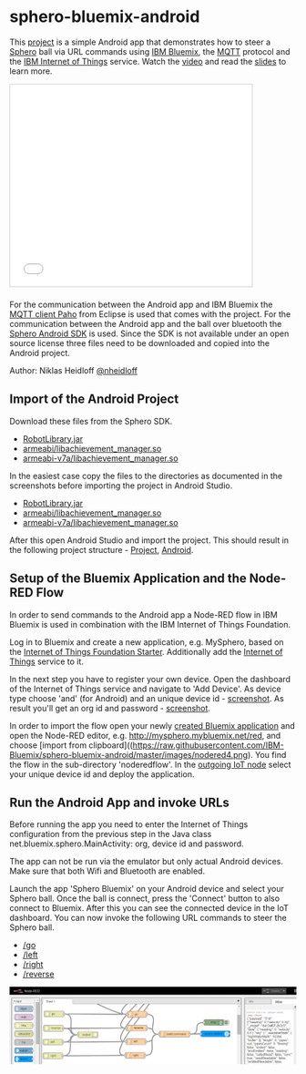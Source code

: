 sphero-bluemix-android
================================================================================

This [project](https://github.com/IBM-Bluemix/sphero-bluemix-android) is a simple Android app that demonstrates how to steer a [Sphero](http://www.gosphero.com/sphero/) ball via URL commands using [IBM Bluemix](http://bluemix.net), the [MQTT](http://mqtt.org) protocol and the [IBM Internet of Things](https://console.ng.bluemix.net/?ace_base=true#/store/serviceOfferingGuid=8e3a9040-7ce8-4022-a36b-47f836d2b83e&fromCatalog=true) service. Watch the [video](http://heidloff.net/nh/home.nsf/article.xsp?id=02.03.2015083022NHEATJ.htm) and read the [slides](http://heidloff.net/nh/home.nsf/article.xsp?id=16.03.2015093840NHEC68.htm) to learn more.

<iframe src="//www.slideshare.net/slideshow/embed_code/key/GojsUXfMPU2Aty" width="425" height="355" frameborder="0" marginwidth="0" marginheight="0" scrolling="no" style="border:1px solid #CCC; border-width:1px; margin-bottom:5px; max-width: 100%;" allowfullscreen> </iframe>

For the communication between the Android app and IBM Bluemix the [MQTT client Paho](https://www.eclipse.org/paho/clients/java/) from Eclipse is used that comes with the project. For the communication between the Android app and the ball over bluetooth the [Sphero Android SDK](https://github.com/orbotix/Sphero-Android-SDK) is used. Since the SDK is not available under an open source license three files need to be downloaded and copied into the Android project.

Author: Niklas Heidloff [@nheidloff](http://twitter.com/nheidloff)


Import of the Android Project
----------------------------------------------------------------------------------

Download these files from the Sphero SDK.

* [RobotLibrary.jar](https://github.com/orbotix/Sphero-Android-SDK/blob/master/library/libs/RobotLibrary.jar)
* [armeabi/libachievement_manager.so](https://github.com/orbotix/Sphero-Android-SDK/blob/master/library/libs/armeabi/libachievement_manager.so)
* [armeabi-v7a/libachievement_manager.so](https://github.com/orbotix/Sphero-Android-SDK/blob/master/library/libs/armeabi-v7a/libachievement_manager.so)

In the easiest case copy the files to the directories as documented in the screenshots before importing the project in Android Studio.

* [RobotLibrary.jar](https://raw.githubusercontent.com/IBM-Bluemix/sphero-bluemix-android/master/images/dependency1.png)
* [armeabi/libachievement_manager.so](https://raw.githubusercontent.com/IBM-Bluemix/sphero-bluemix-android/master/images/dependency3.png)
* [armeabi-v7a/libachievement_manager.so](https://raw.githubusercontent.com/IBM-Bluemix/sphero-bluemix-android/master/images/dependency2.png)

After this open Android Studio and import the project. This should result in the following project structure - [Project](https://raw.githubusercontent.com/IBM-Bluemix/sphero-bluemix-android/master/images/projectstructure1.png), [Android](https://raw.githubusercontent.com/IBM-Bluemix/sphero-bluemix-android/master/images/projectstructure2.png).

Setup of the Bluemix Application and the Node-RED Flow
----------------------------------------------------------------------------------

In order to send commands to the Android app a Node-RED flow in IBM Bluemix is used in combination with the IBM Internet of Things Foundation. 

Log in to Bluemix and create a new application, e.g. MySphero, based on the [Internet of Things Foundation Starter](https://console.ng.bluemix.net/?ace_base=true#/store/appType=web&cloudOEPaneId=store&appTemplateGuid=iot-template&fromCatalog=true). Additionally add the [Internet of Things](https://console.ng.bluemix.net/?ace_base=true#/store/serviceOfferingGuid=8e3a9040-7ce8-4022-a36b-47f836d2b83e&fromCatalog=true) service to it.

In the next step you have to register your own device. Open the dashboard of the Internet of Things service and navigate to 'Add Device'. As device type choose 'and' (for Android) and an unique device id - [screenshot](https://raw.githubusercontent.com/IBM-Bluemix/sphero-bluemix-android/master/images/registerdevice1.png). As result you'll get an org id and password - [screenshot](https://raw.githubusercontent.com/IBM-Bluemix/sphero-bluemix-android/master/images/registerdevice2.png).

In order to import the flow open your newly [created Bluemix application](https://raw.githubusercontent.com/IBM-Bluemix/sphero-bluemix-android/master/images/nodered1.png) and open the Node-RED editor, e.g. http://mysphero.mybluemix.net/red, and choose [import from clipboard]((https://raw.githubusercontent.com/IBM-Bluemix/sphero-bluemix-android/master/images/nodered4.png). You find the flow in the sub-directory 'noderedflow'. In the [outgoing IoT node](https://raw.githubusercontent.com/IBM-Bluemix/sphero-bluemix-android/master/images/nodered3.png) select your unique device id and deploy the application.

Run the Android App and invoke URLs
----------------------------------------------------------------------------------

Before running the app you need to enter the Internet of Things configuration from the previous step in the Java class net.bluemix.sphero.MainActivity: org, device id and password.

The app can not be run via the emulator but only actual Android devices. Make sure that both Wifi and Bluetooth are enabled.

Launch the app 'Sphero Bluemix' on your Android device and select your Sphero ball. Once the ball is connect, press the 'Connect' button to also connect to Bluemix. After this you can see the connected device in the IoT dashboard. You can now invoke the following URL commands to steer the Sphero ball.

* [/go](http://mysphero.mybluemix.net/go)
* [/left](http://mysphero.mybluemix.net/left)
* [/right](http://mysphero.mybluemix.net/right)
* [/reverse](http://mysphero.mybluemix.net/reverse)

![alt text](https://raw.githubusercontent.com/IBM-Bluemix/sphero-bluemix-android/master/images/nodered2.png "Flow")